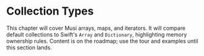 # Collection Types

This chapter will cover Musi arrays, maps, and iterators. It will compare default collections to Swift's `Array` and `Dictionary`, highlighting memory ownership rules. Content is on the roadmap; use the tour and examples until this section lands.
